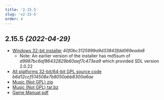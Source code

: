 ```yaml
---
title: '2.15.5'
slug: 'v2-15-5'
order: 4
---
```

## 2.15.5 _{2022-04-29}_

- [Windows 32-bit installer](https://github.com/the3dfxdude/7kaa/releases/download/v2.15.5/7kaa-install-win32-2.15.5.exe) _40f0bc3125999a9d33843fdd069eada8_
  - Note: An earlier version of the installer has md5sum of _d9987bc6af86432829b60aef7c473ea9_ which provided SDL version 2.0.22
- [All platforms 32-bit/64-bit GPL source code](https://github.com/the3dfxdude/7kaa/releases/download/v2.15.5/7kaa-2.15.5.tar.xz) _b6d12ccf514508e7b8050abb8300a6ae_
- [Music (Not GPL) zip](https://www.7kfans.com/downloads/7kaa-music-2.15.zip)
- [Music (Not GPL) tar.bz](https://www.7kfans.com/downloads/7kaa-music-2.15.tar.bz2)
- [Game Manual pdf](https://www.7kfans.com/downloads/7kaa-manual.pdf)

